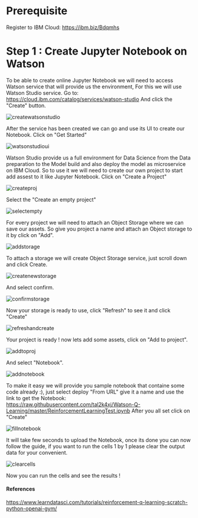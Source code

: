 # Prerequisite

Register to IBM Cloud: https://ibm.biz/Bdqmhs

# Step 1 : Create Jupyter Notebook on Watson 

To be able to create online Jupyter Notebook we will need to access Watson service that will provide us the environment, For this we will use Watson Studio service.
Go to: https://cloud.ibm.com/catalog/services/watson-studio
And click the "Create" button.

![createwatsonstudio](./images/createwatsonstudio.png)

After the service has been created we can go and use its UI to create our Notebook.
Click on "Get Started"

![watsonstudioui](./images/watsonstudioui.png)

Watson Studio provide us a full environment for Data Science from the Data preparation to the Model build and also deploy the model as microservice on IBM Cloud.
So to use it we will need to create our own project to start add assest to it like Jupyter Notebook.
Click on "Create a Project"

![createproj](./images/createproj.png)

Select the "Create an empty project"

![selectempty](./images/selectempty.png)

For every project we will need to attach an Object Storage where we can save our assets.
So give you project a name and attach an Object storage to it by click on "Add".

![addstorage](./images/addstorage.png)

To attach a storage we will create Object Storage service, just scroll down and click Create.

![createnewstorage](./images/createnewstorage.png)

And select confirm.

![confirmstorage](./images/confirmstorage.png)

Now your storage is ready to use, click "Refresh" to see it and click "Create"

![refreshandcreate](./images/refreshandcreate.png)

Your project is ready ! now lets add some assets, click on "Add to project".

![addtoproj](./images/addtoproj.png)

And select "Notebook".

![addnotebook](./images/addnotebook.png)

To make it easy we will provide you sample notebook that containe some code already :), just select deploy "From URL" give it a name and use the link to get the Notebook: https://raw.githubusercontent.com/tal2k4xj/Watson-Q-Learning/master/ReinforcementLearningTest.ipynb
After you all set click on "Create"

![fillnotebook](./images/fillnotebook.png)

It will take few seconds to upload the Notebook, once its done you can now follow the guide, if you want to run the cells 1 by 1 please clear the output data for your convenient.

![clearcells](./images/clearcells.png)

Now you can run the cells and see the results !

#### References 
https://www.learndatasci.com/tutorials/reinforcement-q-learning-scratch-python-openai-gym/